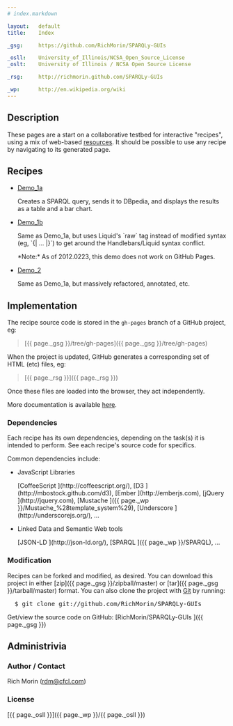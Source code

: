```yaml
---
# index.markdown

layout:   default
title:    Index

_gsg:     https://github.com/RichMorin/SPARQLy-GUIs

_osll:    University_of_Illinois/NCSA_Open_Source_License
_oslt:    University of Illinois / NCSA Open Source License

_rsg:     http://richmorin.github.com/SPARQLy-GUIs

_wp:      http://en.wikipedia.org/wiki
---
```


## Description

These pages are a start on a collaborative testbed for interactive "recipes",
using a mix of web-based [resources](docs/resources.html).
It should be possible to use any recipe by navigating to its generated page.


## Recipes

* [Demo_1a      ](recipes/demo_1a.html)
  <p/>
  Creates a SPARQL query, sends it to DBpedia,
  and displays the results as a table and a bar chart.

* [Demo_1b      ](recipes/demo_1b.html)
  <p/>
  Same as Demo_1a, but uses Liquid's `raw` tag instead
  of modified syntax (eg,  `{| ... |}`)
  to get around the Handlebars/Liquid syntax conflict.
  <p/>
  *Note:* As of 2012.0223, this demo does not work on GitHub Pages.

* [Demo_2       ](recipes/demo_2.html)
  <p/>
  Same as Demo_1a, but massively refactored, annotated, etc.


## Implementation

The recipe source code is stored in the `gh-pages` branch
of a GitHub project, eg:

> [{{ page._gsg }}/tree/gh-pages]({{ page._gsg }}/tree/gh-pages)

When the project is updated,
GitHub generates a corresponding set of HTML (etc) files, eg:

> [{{ page._rsg }}]({{ page._rsg }})

Once these files are loaded into the browser, they act independently.

More documentation is available [here](docs).

### Dependencies

Each recipe has its own dependencies,
depending on the task(s) it is intended to perform.
See each recipe's source code for specifics.

Common dependencies include:

* JavaScript Libraries
  <p/>
  [CoffeeScript   ](http://coffeescript.org/),
  [D3             ](http://mbostock.github.com/d3),
  [Ember          ](http://emberjs.com),
  [jQuery         ](http://jquery.com),
  [Mustache       ]({{ page._wp }}/Mustache_%28template_system%29),
  [Underscore     ](http://underscorejs.org/),
  ...

* Linked Data and Semantic Web tools
  <p/>
  [JSON-LD        ](http://json-ld.org/),
  [SPARQL         ]({{ page._wp }}/SPARQL),
  ...


### Modification

Recipes can be forked and modified, as desired.
You can download this project in either
[zip]({{ page._gsg }}/zipball/master) or
[tar]({{ page._gsg }}/tarball/master) format.
You can also clone the project
with <a href="http://git-scm.com">Git</a> by running:

<pre>
  $ git clone git://github.com/RichMorin/SPARQLy-GUIs
</pre>

Get/view the source code on GitHub:
[RichMorin/SPARQLy-GUIs ]({{ page._gsg }})


## Administrivia


### Author / Contact

Rich Morin (rdm@cfcl.com)


### License

[{{ page._osll }}]({{ page._wp }}/{{ page._osll }})
